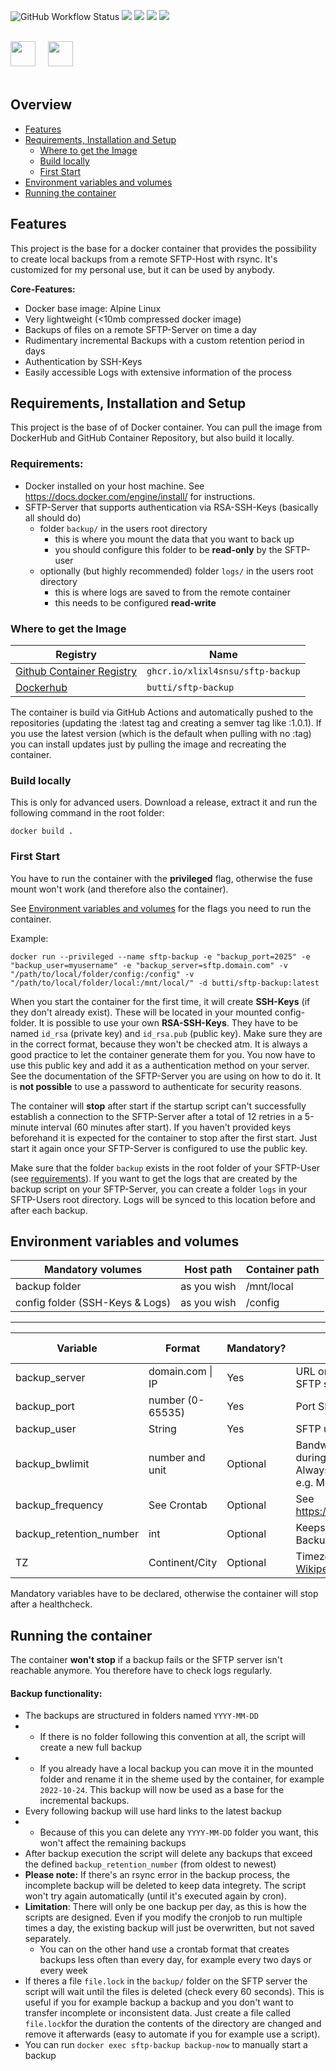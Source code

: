 ![GitHub Workflow Status](https://img.shields.io/github/actions/workflow/status/XLixl4snSU/sftp-backup/docker-publish.yml?style=flat-square)
![](https://img.shields.io/github/release-date/XLixl4snSU/sftp-backup?style=flat-square)
![](https://img.shields.io/docker/v/butti/sftp-backup/latest?style=flat-square)
![](https://img.shields.io/docker/image-size/butti/sftp-backup/latest?style=flat-square)
![](https://img.shields.io/docker/pulls/butti/sftp-backup?style=flat-square)

 <br>
 <a href="https://github.com/XLixl4snSU/sftp-backup"><img src="https://github.githubassets.com/images/modules/logos_page/GitHub-Logo.png" height="40"></a>    &nbsp;&nbsp;&nbsp;   <a href="https://hub.docker.com/r/butti/sftp-backup"><img src="https://www.docker.com/wp-content/uploads/2022/03/horizontal-logo-monochromatic-white.png" height="40" ></a>
 <br><br>
 
## Overview
- [Features](#Features)
- [Requirements, Installation and Setup](#requirements-installation-and-setup)
	- [Where to get the Image](#Where-to-get-the-Image)
	- [Build locally](#Build-locally)
	- [First Start](#First-Start)
- [Environment variables and volumes](#Environment-variables-and-volumes) 
- [ Running the container](#Running-the-container)

## Features
This project is the base for a docker container that provides the possibility to create local backups from a remote SFTP-Host with rsync. It's customized for my personal use, but it can be used by anybody.

**Core-Features:**

 - Docker base image: Alpine Linux
 - Very lightweight (<10mb compressed docker image)
 - Backups of files on a remote SFTP-Server on time a day
 - Rudimentary incremental Backups with a custom retention period in days
 - Authentication by SSH-Keys
 - Easily accessible Logs with extensive information of the process
## Requirements, Installation and Setup
This project is the base of of Docker container. You can pull the image from DockerHub and GitHub Container Repository, but also build it locally.
### Requirements:
 - Docker installed on your host machine. See https://docs.docker.com/engine/install/ for instructions.
 - SFTP-Server that supports authentication via RSA-SSH-Keys (basically all should do)
	 - folder `backup/` in the users root directory
		 - this is where you mount the data that you want to back up
		 - you should configure this folder to be **read-only** by the SFTP-user
	 - optionally (but highly recommended) folder `logs/` in the users root directory
		 - this is where logs are saved to from the remote container
		 - this needs to be configured **read-write**



### Where to get the Image
|Registry| Name |
|--|--|
|[Github Container Registry](https://github.com/XLixl4snSU/sftp-backup/pkgs/container/sftp-backup)|`ghcr.io/xlixl4snsu/sftp-backup`
| [Dockerhub](https://hub.docker.com/r/butti/sftp-backup) | `butti/sftp-backup` |

The container is build via GitHub Actions and automatically pushed to the repositories (updating the :latest tag and creating a semver tag like :1.0.1).
If you use the latest version (which is the default when pulling with no :tag) you can install updates just by pulling the image and recreating the container.
### Build locally
This is only for advanced users.
Download a release, extract it and run the following command in the root folder:

    docker build .

### First Start
You have to run the container with the **privileged** flag, otherwise the fuse mount won't work (and therefore also the container).

See [Environment variables and volumes](#Environment-variables-and-volumes) for the flags you need to run the container.

Example:

    docker run --privileged --name sftp-backup -e "backup_port=2025" -e "backup_user=myusername" -e "backup_server=sftp.domain.com" -v "/path/to/local/folder/config:/config" -v "/path/to/local/folder/local:/mnt/local/" -d butti/sftp-backup:latest
    

When you start the container for the first time, it will create **SSH-Keys** (if they don't already exist). These will be located in your mounted config-folder.
It is possible to use your own **RSA-SSH-Keys**. They have to be named `id_rsa` (private key) and `id_rsa.pub` (public key). Make sure they are in the correct format, because they won't be checked atm. It is always a good practice to let the container generate them for you. 
You now have to use this public key and add it as a authentication method on your server. See the documentation of the SFTP-Server you are using on how to do it. It is **not possible** to use a password to authenticate for security reasons.

The container will **stop** after start if the startup script can't successfully establish a connection to the SFTP-Server after a total of 12 retries in a 5-minute interval (60 minutes after start).
If you haven't provided keys beforehand it is expected for the container to stop after the first start. Just start it again once your SFTP-Server is configured to use the public key.

Make sure that the folder `backup` exists in the root folder of your SFTP-User (see [requirements](#requirements)).
If you want to get the logs that are created by the backup script on your SFTP-Server, you can create a folder `logs` in your SFTP-Users root directory. Logs will be synced to this location before and after each backup.


## Environment variables and volumes

|Mandatory volumes|Host path|Container path|
|--|--|--| 
|backup folder|as you wish|/mnt/local|
|config folder (SSH-Keys & Logs)|as you wish|/config|
---
|Variable|Format|Mandatory?|Info|Default value
|--|--|--|--|--|
|backup_server|domain.com \| IP|Yes| URL or IP of the SFTP server|-
|backup_port|number (0-65535)|Yes|Port SFTP server|-
|backup_user|String|Yes|SFTP username|-
|backup_bwlimit|number and unit|Optional|Bandwith limit during the backup. Always add a unit, e.g. M = Megabyte|4M
|backup_frequency|See Crontab |Optional|See https://crontab.guru|10 3 * * *
|backup_retention_number|int| Optional|Keeps last X (daily) Backups|7
|TZ|Continent/City|Optional|Timezone (see [Wikipedia](https://en.wikipedia.org/wiki/List_of_tz_database_time_zones))|Europe/Berlin

Mandatory variables have to be declared, otherwise the container will stop after a healthcheck.


## Running the container
The container **won't stop** if a backup fails or the SFTP server isn't reachable anymore. You therefore have to check logs regularly.

#### Backup functionality:

- The backups are structured in folders named  `YYYY-MM-DD`
- - If there is no folder following this convention at all, the script will create a new full backup
- - If you already have a local backup you can move it in the mounted folder and rename it in the sheme used by the container, for example `2022-10-24`. This backup will now be used as a base for the incremental backups.
- Every following backup will use hard links to the latest backup 
- - Because of this you can delete any `YYYY-MM-DD`  folder you want, this won't affect the remaining backups
- After backup execution the script will delete any backups that exceed the defined `backup_retention_number` (from oldest to newest)
- **Please note:** If there's an rsync error in the backup process, the incomplete backup will be deleted to keep data integrety. The script won't try again automatically (until it's executed again by cron).
- **Limitation**: There will only be one backup per day, as this is how the scripts are designed. Even if you modify the cronjob to run multiple times a day, the existing backup will just be overwritten, but not saved separately.
	- You can on the other hand use a crontab format that creates backups less often than every day, for example every two days or every week
- If theres a file `file.lock` in the `backup/` folder on the SFTP server the script will wait until the files is deleted (check every 60 seconds).
This is useful if you for example backup a backup and you don't want to transfer incomplete or inconsistent data. 
Just create a file called `file.lock`for the duration the contents of the directory are changed and remove it afterwards (easy to automate if you for example use a script).
- You can run `docker exec sftp-backup backup-now` to manually start a backup
